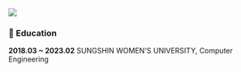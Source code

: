 <img src="https://capsule-render.vercel.app/api?type=waving&color=gradient&theme=cobalt&height=300&section=header&text=shyesoo%20github&fontSize=90&animation=blink" />

<!--
**shyesoo/shyesoo** is a ✨ _special_ ✨ repository because its `README.md` (this file) appears on your GitHub profile.

Here are some ideas to get you started:

- 🔭 I’m currently working on ...
- 🌱 I’m currently learning ...
- 👯 I’m looking to collaborate on ...
- 🤔 I’m looking for help with ...
- 💬 Ask me about ...
- 📫 How to reach me: ...
- 😄 Pronouns: ...
- ⚡ Fun fact: ...
-->

### 🏫 Education

**2018.03 ~ 2023.02** SUNGSHIN WOMEN'S UNIVERSITY, Computer Engineering
